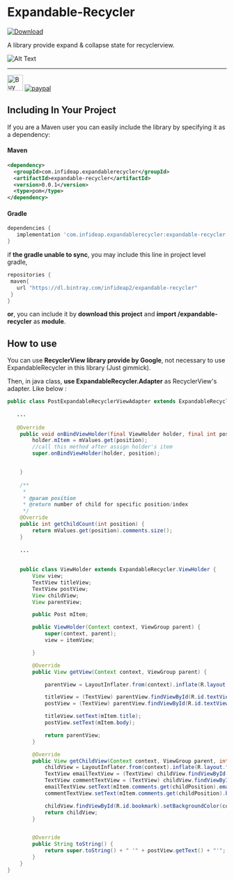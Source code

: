 # Expandable-Recycler
[ ![Download](https://api.bintray.com/packages/infideap2/expandable-recycler/expandable-recycler/images/download.svg?version=0.0.1) ](https://bintray.com/infideap2/expandable-recycler/expandable-recycler/0.0.1/link)

A library provide expand & collapse state for recyclerview.

![Alt Text](https://raw.githubusercontent.com/shiburagi/ExpandableRecyclerViewExample/master/preview.gif)


---

<a href='https://ko-fi.com/A0A0FB3V' target='_blank'><img height='36' style='border:0px;height:36px;' src='https://az743702.vo.msecnd.net/cdn/kofi4.png?v=0' border='0' alt='Buy Me a Coffee at ko-fi.com' /></a>
[![paypal](https://www.paypalobjects.com/en_US/i/btn/btn_donateCC_LG.gif)](https://www.paypal.com/cgi-bin/webscr?cmd=_s-xclick&hosted_button_id=D9JKYQL8452AL)

## Including In Your Project
If you are a Maven user you can easily include the library by specifying it as
a dependency:

#### Maven
``` xml
<dependency>
  <groupId>com.infideap.expandablerecycler</groupId>
  <artifactId>expandable-recycler</artifactId>
  <version>0.0.1</version>
  <type>pom</type>
</dependency>
```
#### Gradle
```groovy
dependencies {
   implementation 'com.infideap.expandablerecycler:expandable-recycler:0.0.1'
}
```

if **the gradle unable to sync**, you may include this line in project level gradle,
```groovy
repositories {
 maven{
   url "https://dl.bintray.com/infideap2/expandable-recycler"
 }
}
```

**or**,
you can include it by **download this project** and **import /expandable-recycler** as **module**.

## How to use
You can use **RecyclerView library provide by Google**, not necessary to use ExpandableRecycler in this library (Just gimmick).

Then, in java class, **use ExpandableRecycler.Adapter** as RecyclerView's adapter. Like below :

```java
public class PostExpandableRecyclerViewAdapter extends ExpandableRecycler.Adapter<PostExpandableRecyclerViewAdapter.ViewHolder> {
   
   ...
   
   @Override
    public void onBindViewHolder(final ViewHolder holder, final int position) {
        holder.mItem = mValues.get(position);
        //call this method after assign holder's item
        super.onBindViewHolder(holder, position);


    }
    
    /**
     * 
     * @param position
     * @return number of child for specific position/index
     */
    @Override
    public int getChildCount(int position) {
        return mValues.get(position).comments.size();
    }
    
    ...
    
    
    public class ViewHolder extends ExpandableRecycler.ViewHolder {
        View view;
        TextView titleView;
        TextView postView;
        View childView;
        View parentView;

        public Post mItem;

        public ViewHolder(Context context, ViewGroup parent) {
            super(context, parent);
            view = itemView;

        }

        @Override
        public View getView(Context context, ViewGroup parent) {

            parentView = LayoutInflater.from(context).inflate(R.layout.fragement_post_parent, parent, false);

            titleView = (TextView) parentView.findViewById(R.id.textView_title);
            postView = (TextView) parentView.findViewById(R.id.textView_post);

            titleView.setText(mItem.title);
            postView.setText(mItem.body);

            return parentView;
        }

        @Override
        public View getChildView(Context context, ViewGroup parent, int childPosition) {
            childView = LayoutInflater.from(context).inflate(R.layout.fragment_post_child, parent, false);
            TextView emailTextView = (TextView) childView.findViewById(R.id.textView_email);
            TextView commentTextView = (TextView) childView.findViewById(R.id.textView_comment);
            emailTextView.setText(mItem.comments.get(childPosition).email);
            commentTextView.setText(mItem.comments.get(childPosition).body);

            childView.findViewById(R.id.bookmark).setBackgroundColor(colors[childPosition % colors.length]);
            return childView;
        }


        @Override
        public String toString() {
            return super.toString() + " '" + postView.getText() + "'";
        }
    }
}
```


